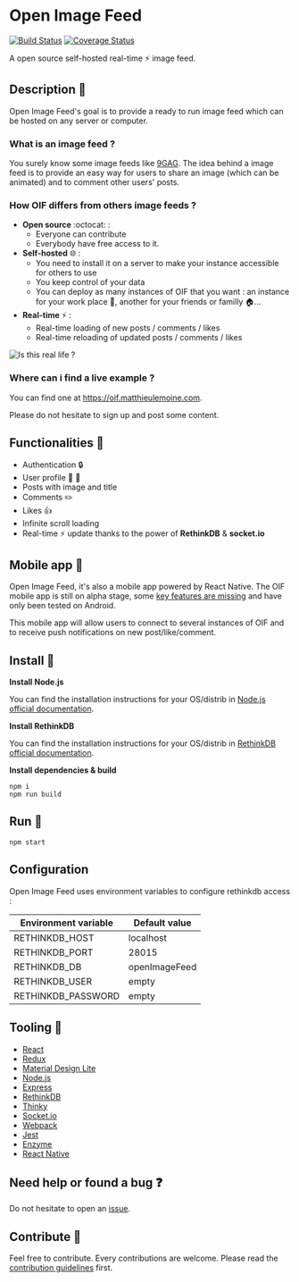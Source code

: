 # Open Image Feed
[![Build Status](https://travis-ci.org/MatthieuLemoine/open-image-feed.svg?branch=master)](https://travis-ci.org/MatthieuLemoine/open-image-feed)
[![Coverage Status](https://coveralls.io/repos/github/MatthieuLemoine/open-image-feed/badge.svg?branch=master)](https://coveralls.io/github/MatthieuLemoine/open-image-feed?branch=master)

A open source self-hosted real-time :zap: image feed.

## Description :page_facing_up:

Open Image Feed's goal is to provide a ready to run image feed which can be hosted on any server or computer.

### What is an image feed ?

You surely know some image feeds like [9GAG](http://9gag.com).
The idea behind a image feed is to provide an easy way for users to share an image (which can be animated) and to comment other users' posts.

### How OIF differs from others image feeds ?

- **Open source** :octocat: :
    - Everyone can contribute
    - Everybody have free access to it.
- **Self-hosted** :globe_with_meridians: :
    - You need to install it on a server to make your instance accessible for others to use
    - You keep control of your data
    - You can deploy as many instances of OIF that you want : an instance for your work place :office:, another for your friends or familly :house:...
- **Real-time** :zap: :
    - Real-time loading of new posts / comments / likes
    - Real-time reloading of updated posts / comments / likes

![Is this real life ?](http://i.giphy.com/Lgb9p7eXSEcp2.gif)

### Where can i find a live example ?

You can find one at https://oif.matthieulemoine.com.

Please do not hesitate to sign up and post some content.

## Functionalities :blue_book:

- Authentication :lock:
- User profile :man: :woman:
- Posts with image and title
- Comments :pencil2:
- Likes :+1:
- Infinite scroll loading
- Real-time :zap: update thanks to the power of **RethinkDB** & **socket.io**

## Mobile app :iphone:

Open Image Feed, it's also a mobile app powered by React Native.
The OIF mobile app is still on alpha stage, some [key features are missing](https://github.com/MatthieuLemoine/open-image-feed/blob/master/TODO.md) and have only been tested on Android.

This mobile app will allow users to connect to several instances of OIF and to receive push notifications on new post/like/comment.

## Install :electric_plug:

**Install Node.js**

You can find the installation instructions for your OS/distrib in [Node.js  official documentation](https://nodejs.org/en/download/).

**Install RethinkDB**

You can find the installation instructions for your OS/distrib in [RethinkDB official documentation](http://rethinkdb.com/docs/install/).

**Install dependencies & build**

    npm i
    npm run build

## Run :runner:

    npm start

## Configuration

Open Image Feed uses environment variables to configure rethinkdb access :

| Environment variable  | Default value |
| --------------------- |-------------- |
| RETHINKDB_HOST        | localhost     |
| RETHINKDB_PORT        | 28015         |
| RETHINKDB_DB          | openImageFeed |
| RETHINKDB_USER        | empty         |
| RETHINKDB_PASSWORD    | empty         |

## Tooling :wrench:

- [React](https://facebook.github.io/react/)
- [Redux](http://redux.js.org/)
- [Material Design Lite](https://getmdl.io/)
- [Node.js](https://nodejs.org)
- [Express](http://expressjs.com)
- [RethinkDB](http://rethinkdb.com/)
- [Thinky](https://thinky.io/)
- [Socket.io](http://socket.io/)
- [Webpack](https://webpack.github.io/)
- [Jest](https://facebook.github.io/jest/)
- [Enzyme](https://github.com/airbnb/enzyme)
- [React Native](https://facebook.github.io/react-native/)

## Need help or found a bug :question:

Do not hesitate to open an [issue](https://github.com/MatthieuLemoine/open-image-feed/issues).

## Contribute :pencil:

Feel free to contribute. Every contributions are welcome.
Please read the [contribution guidelines](https://github.com/MatthieuLemoine/open-image-feed/blob/master/CONTRIBUTING.md) first.

